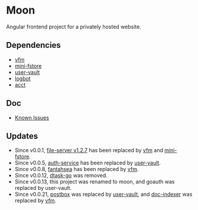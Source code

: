 # Moon

Angular frontend project for a privately hosted website.

## Dependencies

- [vfm](https://github.com/CurtisNewbie/vfm)
- [mini-fstore](https://github.com/CurtisNewbie/mini-fstore)
- [user-vault](https://github.com/CurtisNewbie/user-vault)
- [logbot](https://github.com/CurtisNewbie/logbot)
- [acct](https://github.com/CurtisNewbie/acct)

## Doc

- [Known Issues](./doc/issues.md)

## Updates

- Since v0.0.1, [file-server v1.2.7](https://github.com/CurtisNewbie/file-server/tree/v1.2.7) has been replaced by [vfm](https://github.com/curtisnewbie/vfm) and [mini-fstore](https://github.com/curtisnewbie/mini-fstore).
- Since v0.0.5, [auth-service](https://github.com/CurtisNewbie/auth-service) has been replaced by [user-vault](https://github.com/curtisnewbie/user-vault).
- Since v0.0.8, [fantahsea](https://github.com/curtisnewbie/fantahsea) has been replaced by [vfm](https://github.com/curtisnewbie/vfm).
- Since v0.0.12, [dtask-go](https://github.com/curtisnewbie/dtask-go) was removed.
- Since v0.0.13, this project was renamed to moon, and goauth was replaced by user-vault.
- Since v0.0.21, [postbox](https://github.com/curtisnewbie/postbox) was replaced by [user-vault](https://github.com/curtisnewbie/user-vault), and [doc-indexer](https://github.com/curtisnewbie/doc-indexer) was replaced by [vfm](https://github.com/curtisnewbie/vfm).
